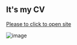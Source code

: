 ## It's my CV 


[Please to click to open site](https://frontenderboy.github.io/CV/)

<img alt="image" src="https://images.unsplash.com/photo-1676104544499-3d5a84dfd2e6?ixlib=rb-4.0.3&ixid=MnwxMjA3fDB8MHxwaG90by1wYWdlfHx8fGVufDB8fHx8&auto=format&fit=crop&w=1333&q=80" />
